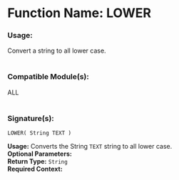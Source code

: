 # Function Name: LOWER

### Usage:
Convert a string to all lower case.
<br><br>

### Compatible Module(s):
ALL
<br><br>

### Signature(s):
```
LOWER( String TEXT )
```
**Usage:** Converts the String `TEXT` string to all lower case.<br>
**Optional Parameters:**<br>
**Return Type:** `String`<br>
**Required Context:**<br>
<br>